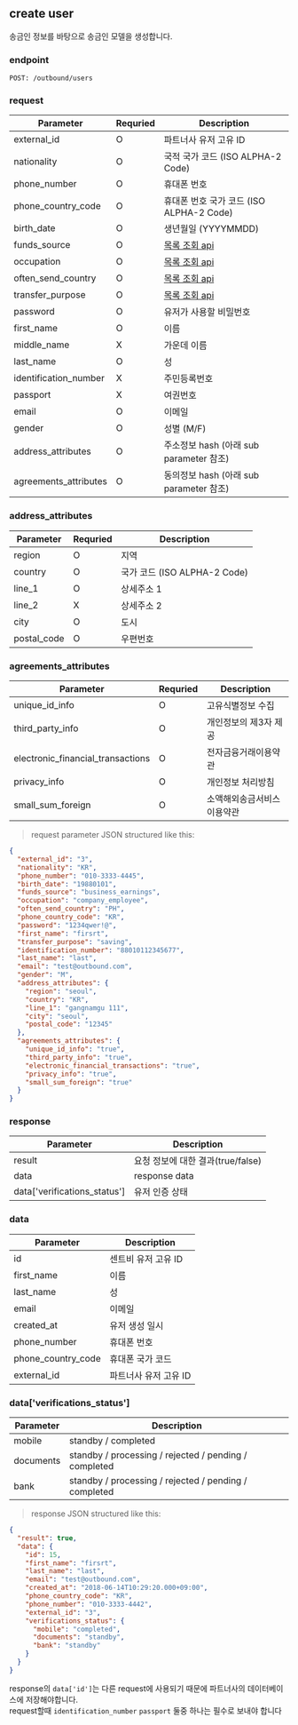 ## create user

송금인 정보를 바탕으로 송금인 모델을 생성합니다.

### endpoint
<code>POST: /outbound/users</code>

### request

Parameter | Requried | Description
--------- | ------- | -----------
external_id |O| 파트너사 유저 고유 ID
nationality |O| 국적 국가 코드 (ISO ALPHA-2 Code)
phone_number |O| 휴대폰 번호
phone_country_code |O| 휴대폰 번호 국가 코드 (ISO ALPHA-2 Code)
birth_date |O| 생년월일 (YYYYMMDD)
funds_source |O| <a href="#get-list-data">목록 조회 api</a>
occupation |O| <a href="#get-list-data">목록 조회 api</a>
often_send_country |O| <a href="#get-list-data">목록 조회 api</a>
transfer_purpose |O| <a href="#get-list-data">목록 조회 api</a>
password |O| 유저가 사용할 비밀번호
first_name |O| 이름
middle_name |X| 가운데 이름
last_name |O| 성
identification_number |X| 주민등록번호
passport |X| 여권번호
email |O| 이메일
gender |O| 성별 (M/F)
address_attributes |O| 주소정보 hash (아래 sub parameter 참조)
agreements_attributes |O| 동의정보 hash (아래 sub parameter 참조)

### address_attributes
Parameter | Requried | Description
--------- | ------- | -----------
region |O| 지역
country |O| 국가 코드 (ISO ALPHA-2 Code)
line_1 |O| 상세주소 1
line_2 |X| 상세주소 2
city |O| 도시
postal_code |O| 우편번호

### agreements_attributes
Parameter | Requried | Description
--------- | ------- | -----------
unique_id_info |O| 고유식별정보 수집
third_party_info |O| 개인정보의 제3자 제공
electronic_financial_transactions |O| 전자금융거래이용약관
privacy_info |O| 개인정보 처리방침
small_sum_foreign |O| 소액해외송금서비스 이용약관


> request parameter JSON structured like this:

```json
{
  "external_id": "3",
  "nationality": "KR",
  "phone_number": "010-3333-4445",
  "birth_date": "19880101",
  "funds_source": "business_earnings",
  "occupation": "company_employee",
  "often_send_country": "PH",
  "phone_country_code": "KR",
  "password": "1234qwer!@",
  "first_name": "firsrt",
  "transfer_purpose": "saving",
  "identification_number": "88010112345677",
  "last_name": "last",
  "email": "test@outbound.com",
  "gender": "M",
  "address_attributes": {
    "region": "seoul",
    "country": "KR",
    "line_1": "gangnamgu 111",
    "city": "seoul",
    "postal_code": "12345"
  },
  "agreements_attributes": {
    "unique_id_info": "true",
    "third_party_info": "true",
    "electronic_financial_transactions": "true",
    "privacy_info": "true",
    "small_sum_foreign": "true"
  }
}
```

### response
Parameter | Description
--------- | -----------
result | 요청 정보에 대한 결과(true/false)
data | response data
data['verifications_status'] | 유저 인증 상태

### data
Parameter | Description
--------- | -----------
id | 센트비 유저 고유 ID
first_name | 이름
last_name | 성
email | 이메일
created_at | 유저 생성 일시
phone_number | 휴대폰 번호
phone_country_code | 휴대폰 국가 코드
external_id | 파트너사 유저 고유 ID

### data['verifications_status']
Parameter | Description
--------- | -----------
mobile | standby / completed
documents | standby / processing / rejected / pending / completed
bank | standby / processing / rejected / pending / completed

> response JSON structured like this:

```json
{
  "result": true,
  "data": {
    "id": 15,
    "first_name": "firsrt",
    "last_name": "last",
    "email": "test@outbound.com",
    "created_at": "2018-06-14T10:29:20.000+09:00",
    "phone_country_code": "KR",
    "phone_number": "010-3333-4442",
    "external_id": "3",
    "verifications_status": {
      "mobile": "completed",
      "documents": "standby",
      "bank": "standby"
    }
  }
}
```


<aside class="warning">
response의 <code>data['id']</code>는 다른 request에 사용되기 때문에 파트너사의 데이터베이스에 저장해야합니다.
</aside>

<aside class="notice">
request할때 <code>identification_number</code> <code>passport</code> 둘중 하나는 필수로 보내야 합니다
</aside>
